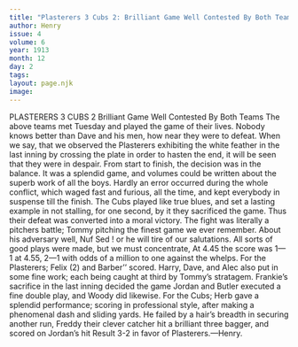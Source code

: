 ```yaml
---
title: "Plasterers 3 Cubs 2: Brilliant Game Well Contested By Both Teams"
author: Henry
issue: 4
volume: 6
year: 1913
month: 12
day: 2
tags:
layout: page.njk
image:
---
```

PLASTERERS 3 CUBS 2    Brilliant Game Well Contested By Both Teams    The above teams met Tuesday and played the game of their lives. Nobody knows better than Dave and his men, how near they were to defeat. When we say, that we observed the Plasterers exhibiting the white feather in the last inning by crossing the plate in order to hasten the end, it will be seen that they were in despair. From start to finish, the decision was in the balance. It was a splendid game, and volumes could be written about the superb work of all the boys. Hardly an error occurred during the whole conflict, which waged fast and furious, all the time, and kept everybody in suspense till the finish. The Cubs played like true blues, and set a lasting example in not stalling, for one second, by it they sacrificed the game. Thus their defeat was converted into a moral victory. The fight was literally a pitchers battle; Tommy pitching the finest game we ever remember. About his adversary well, Nuf Sed ! or he will tire of our salutations. All sorts of good plays were made, but we must concentrate, At 4.45 the score was 1—1 at 4.55, 2—1 with odds of a million to one against the whelps. For the Plasterers; Felix (2) and Barber’’ scored. Harry, Dave, and Alec also put in some fine work; each being caught at third by Tommy’s stratagem. Frankie’s sacrifice in the last inning decided the game Jordan and Butler executed a fine double play, and Woody did likewise. For the Cubs; Herb gave a splendid performance; scoring in professional style, after making a phenomenal dash and sliding yards. He failed by a hair’s breadth in securing another run, Freddy their clever catcher hit a brilliant three bagger, and scored on Jordan’s hit Result 3-2 in favor of Plasterers.—Henry. 

